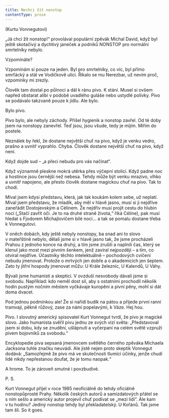 ```yaml
---
title: Nechci žít nonstop
contentType: prose
---
```


<section>

(Kurtu Vonnegutovi)

</section>

<section>

„Já chci žít nonstop!“ provolával populární zpěvák Michal David, když byl ještě skotačivý a dychtivý janeček a podniků NONSTOP pro normální smrtelníky nebylo.

Vzpomínáte?

Vzpomínám si pouze na jeden. Byl pro smrtelníky, co víc, byl přímo smrťácký a stál ve Vodičkově ulici. Říkalo se mu Nerezbar, už nevím proč, vzpomínky mi zrezly.

Člověk tam dostal po půlnoci a dál k ránu pivo. K stání. Musel si ovšem napřed obstarat alibi v podobě uvadlého guláše nebo ustydlé polívky. Pivo se podávalo takzvaně pouze k jídlu. Ale bylo.

Bylo pivo.

Pivo bylo, ale nebyly záchody. Přišel hygienik a nonstop zavřel. Od té doby jsem na nonstopy zanevřel. Teď jsou, jsou všude, tedy je míjím. Mířím do postele.

Neználek by řekl, že dostane největší chuť na pivo, když je venku vedro, prašno a uvnitř vyprahlo. Chyba. Člověk dostane největší chuť na pivo, když není.

Když dojde sud – „a přeci nebudu pro vás načínat“.

Když významně pleskne mokrá utěrka přes výčepní stolici. Když padne noc a hostince jsou černější než nebesa. Tehdy může být venku mrazivo, vlhko a uvnitř napojeno, ale přesto člověk dostane magickou chuť na pivo. Tak to chodí.

Míval jsem kdysi představu, která, jak tak koukám kolem sebe, už neplatí. Míval jsem představu, že mladík, aby měl v hlavě jasno, musí si ji nejdříve zaneřádit Dostojevským a Célinem. Že nejdřív musí pro­jít cestu do hlubin noci („Stačí zavřít oči. Je to na druhé straně života,“ říká Céline), pak musí hledat s Fjodorem Michajlovičem bílé noci… a tak se pomalu dostane třeba k Vonnegutovi.

V oněch dobách, kdy ještě nebyly nonstopy, ba snad ani to slovo v mateřštině nebylo, dělali jsme si v hlavě jasno tak, že jsme procházeli Prahou z jednoho konce na druhý, a tím jsme zrušili a naplnili čas, který se klenul jako most mezi pivním šenkem, jenž zavíral nejpozději – a tím, co otvíral nejdříve. Účastníky těchto intelektuálně – pochodových cvičení nebudu jmenovat. Protože o mrtvých jen dobře a o akademicích jen šeptem. Zato ty jitřní hospody jmenovat můžu: U Krále železnic, U Kalendů, U Váhy.

Bývali jsme humanisti a skeptici. V ovzduší nesvobody dávali jsme si svobodu. Například: kdo neměl dost sil, aby s ostatními prochodil několik hodin pustým nočním městem vyčkávaje kuropění a pivní pěny, mohl si dát doma dvacet.

Pod jednou podmínkou ale! Že si nařídí budík na pátou a přijede první ranní tramvají, pěkně růžový, zase za námi popelavými, k Váze. Hej hou.

Pivo. I slovutný americký spisovatel Kurt Vonnegut tvrdí, že pivo je magické slovo. Jako humanista svěřil pivu jednu ze svých vizí světa: „Představoval jsem si dobu, kdy se znudění, ušlápnutí a vyčerpaní na celém světě vzpruží pivem bojovníků za svobodu.“

Encyklopedie piva sepsaná jmenovcem světlého černého zpěváka Michaela Jacksona tuhle značku neuvádí. Ale jistě nejen proto skeptik Vonnegut dodává: „Samozřejmě že pivo má ve skutečnosti tlumící účinky, jenže chudí lidé nikdy nepřestanou doufat, že je tomu naopak.“

A hrome. To je zároveň smutné i povzbudivé.

</section>

<section>

P. S.

Kurt Vonnegut přijel v roce 1985 neoficiálně do tehdy oficiálně nonstopůprosté Prahy. Několik českých autorů a samizdatových přátel se s ním sešlo a americký autor projevil chuť podívat se „mezi lidi“. Ale kam v tu hodinu? Jediný nonstop tehdy byl překladatelský. U Kořánů. Tak jsme tam šli. So it goes.

</section>
